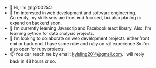 - 👋 Hi, I’m @lg2002541
- 👀 I’m interested in web development and software engineering. Currently, my skills sets are front end focused, but also planing to expand on backend soon.
- 🌱 I’m currently learning Javascrip and Facebook react library. Also, I'm learning python for data analysis projects. 
- 💞️ I’m looking to collaborate on web development projects, either front end or back end. I have some ruby and ruby on rail experience So I'm also open for ruby projects.
- 📫 You can reach me by email: kyleling2014@gmail.com. I will reply back in 48 hours or so. 

<!---
lg2002541/lg2002541 is a ✨ special ✨ repository because its `README.md` (this file) appears on your GitHub profile.
You can click the Preview link to take a look at your changes.
--->
